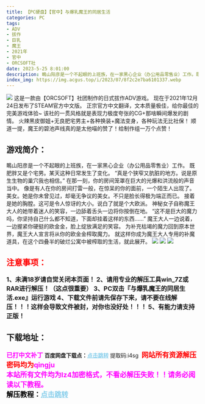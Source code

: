 ```yaml
---
title: 【PC硬盘】【官中】与爆乳魔王的同居生活
categories: PC
tags:
- ADV
- 拔作
- 巨乳
- 魔王
- 2021年
- 官中
- ORCSOFT社
date: 2023-5-25 8:01:00
description: 鴫山阳彦是一个不起眼的上班族，在一家黑心企业（办公用品零售业）工作。既肥胖又是个宅男。某天这种日常发生了变化。“真是个狭窄又肮脏的地方。说是原生生物的巢穴我也相信。”在那一刻，你的房间笼罩在巨大的光爆和洪流般的声音当中。像是有人在你的房间打雷一般，在惊呆的你的面前，一个陌生人出现了。
index_img: https://img.acgus.top/i/2023/07/8f2c2e7ba6101337.webp
---
```

![](https://img.acgus.top/i/2023/07/8f2c2e7ba6101337.webp)
这是一款由【ORCSOFT】社团制作的日式拔作ADV游戏。
现在于2021年12月24日发布了STEAM官方中文版。
正宗官方中文翻译，文本质量极佳，给你最佳的完美游戏体验~
该社的一贯风格就是表现力极度夸张的CG+那啥瞬间爆发的剧情。
火辣黑皮御姐+无良肥宅男主+各种换装+魔法变身，各种玩法无比社保！
顺道一提，魔王的碧池声线真的是太他喵的赞了！给制作组一万个点赞！

## 游戏简介：
鴫山阳彦是一个不起眼的上班族，在一家黑心企业（办公用品零售业）工作。
既肥胖又是个宅男。某天这种日常发生了变化。
“真是个狭窄又肮脏的地方。说是原生生物的巢穴我也相信。”
在那一刻，你的房间笼罩在巨大的光爆和洪流般的声音当中。
像是有人在你的房间打雷一般，在惊呆的你的面前，一个陌生人出现了。
美女。她是你未曾见过，却毫无争议的美女。不只是脸长得极为端正而已。
接着是她的胸膛。这可是令人惊讶的大小。说白了就是个大欧派。
神秘女子自称魔王大人的她带着迷人的笑容，一边舔着舌头一边将你按倒在地。
“这不是巨大的魔力吗，你坚持自己什么都不知道，下面却挂着这样的东西……”
魔王大人一边说着，一边握紧你硬挺的欧金金，脸上绽放满足的笑容。
为补充枯竭的魔力回到原本世界，魔王大人宣言将从你的欧金金榨取魔力。
就这样你成为魔王大人专用的补魔道具，在这个四叠半的破烂公寓中被榨取的生活，就此展开。
![](https://img.acgus.top/i/2023/07/092d5e8e15101344.webp)
![](https://img.acgus.top/i/2023/07/a65e880676101341.webp)
![](https://img.acgus.top/i/2023/07/522e2ec887101339.webp)





## <font color=#FF0000 >注意事项：</font>
<font size=3><b>1、未满18岁请自觉关闭本页面！
2、请用专业的解压工具win_7Z或RAR进行解压！（这点很重要）
3、PC双击『与爆乳魔王的同居生活.exe』运行游戏
4、下载文件前请先保存下来，请不要在线解压！！！这样会导致文件被封，对你也没好处！！！
5、有能力请支持正版！</b></font>

## 下载地址：
<font color=#FF00FF size=3><b>已打中文补丁</b></font>
<b>百度网盘下载点：</b><a href="https://pan.baidu.com/s/1J902A8pCg_8HruxQ7orOTQ?pwd=i4sg" style="color: #87CEEB;"><b>点击跳转</b></a> 提取码:i4sg
<a style="padding: 0" href="https://post.qingju.org/AD/"><img style="max-width:100%" src="https://img.acgus.top/i/2024/07/478f689b8021d8d499ab43d21acf137a.gif" alt=""></a>
<b><font color=#FF0000 size=4>网站所有资源解压密码均为</b></font><b><font color=#FF00FF size=4>qingju</font><font color=#FF0000 ></font></b><br><b><font color=#FF00FF size=4>本站所有文件均为lz4加密格式，不看必解压失败！！请务必阅读以下教程。</b></font><br><b><font color=#000 size=4>解压教程：</b><a href="https://post.qingju.org/tutorial/000/" style="color: #87CEEB;"><b>点击跳转</b></a>
